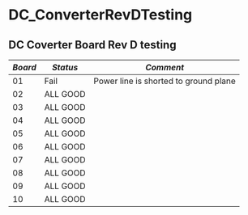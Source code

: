 # DC_ConverterRevDTesting
## DC Coverter Board Rev D testing


|*Board*|*Status*|*Comment*|
|-------|--------|---------|
|   01      |   Fail     |Power line is shorted to ground plane|
|   02      | ALL GOOD   |             |
|   03      | ALL GOOD   |             |
|   04      | ALL GOOD   |             |
|   05      | ALL GOOD   |             |
|   06      | ALL GOOD   |             |
|   07      | ALL GOOD   |             |
|   08      | ALL GOOD   |             |
|   09      | ALL GOOD   |             |
|   10      | ALL GOOD   |             |
